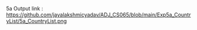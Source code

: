5a Output link : 
https://github.com/jayalakshmicyadav/ADJ_CS065/blob/main/Exp5a_CountryList/5a_CountryList.png
